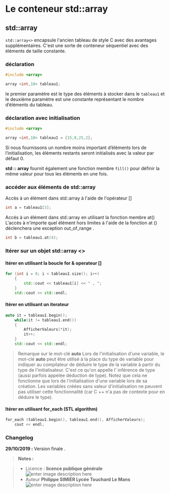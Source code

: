 ﻿# Le conteneur std::array

## std::array
`std::array<>`  encapsule l'ancien tableau de style C avec des avantages supplémentaires. C'est une sorte de conteneur séquentiel avec des éléments de taille constante.
### déclaration
```cpp
#include <array>

array <int,10> tableau1;
```
le premier paramètre est le type des éléments à stocker dans le `tableau1` et le deuxième paramètre est une constante représentant le nombre d’éléments du tableau.

### déclaration avec initialisation
```cpp
#include <array>

array <int,10> tableau1 = {15,8,25,2};
```
Si nous fournissons un nombre moins important d’éléments lors de l’initialisation, les éléments restants seront initialisés avec la valeur par défaut 0.

**std :: array** fournit également une fonction membre `fill()` pour définir la même valeur pour tous les éléments en une fois.

### accéder aux éléments de std::array
Accès à un élément dans std::array à l'aide de l'opérateur []
```cpp
int a = tableau1[3];
```
Accés à un élément dans std::array en utilisant la fonction membre at()
L'accès à n'importe quel élément hors limites à l'aide de la fonction at () déclenchera une exception out_of_range .
```cpp
int b = tableau1.at(4);
```

### Itérer sur un objet std::array <>
#### Itérer en utilisant la boucle for & operateur []
```cpp
for (int i = 0; i < tableau1.size(); i++)
	{
		std::cout << tableau1[i] << " , ";
	}
	std::cout << std::endl;
```
#### Itérer en utilisant un iterateur

```cpp
auto it = tableau1.begin();
    while(it != tableau1.end())
    {
        AfficherValeurs(*it);
        it++;
    }
    std::cout << std::endl;
```

> Remarque sur le mot-clé **auto**
>  Lors de l'initialisation d'une  variable, le mot-clé **auto** peut être utilisé à la place du type de  variable pour indiquer au compilateur de déduire le type de la  variable à partir du type de l'initialisateur.  C'est ce qu'on appelle  l' inférence de type (aussi parfois appelée déduction de type). 
> Notez  que cela ne fonctionne que lors de l'initialisation d'une variable  lors de sa création. Les variables créées sans valeur d'initialisation  ne peuvent pas utiliser cette fonctionnalité (car C ++ n'a pas de  contexte pour en déduire le type).

#### Itérer en utilisant for_each (STL algorithm)
```cpp
for_each (tableau1.begin(), tableau1.end(), AfficherValeurs);
    cout << endl;
```


### Changelog

 **29/10/2019 :** Version finale . 
 
 
> **Notes :**


> - Licence : **licence publique générale** ![enter image description here](https://img.shields.io/badge/licence-GPL-green.svg)
> - Auteur **Philippe SIMIER Lycée Touchard Le Mans**
>  ![enter image description here](https://img.shields.io/badge/built-passing-green.svg)
<!-- TOOLBOX 

Génération des badges : https://shields.io/
Génération de ce fichier : https://stackedit.io/editor#
https://docplayer.fr/15188945-Le-traitement-d-images-avec-opencv.html

